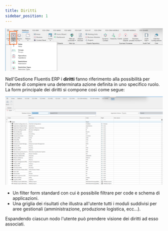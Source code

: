 ```yaml
---
title: Diritti
sidebar_position: 1
---
```


![](../../../../../static/images/20250102153410.png)

Nell'Gestione Fluentis ERP i **diritti** fanno riferimento alla possibilità per l'utente di compiere una determinata azione definita in uno specifico ruolo.  
La form principale dei diritti si compone così come segue:

![](../../../../../static/images/20250102165023.png)

* Un filter form standard con cui è possibile filtrare per code e schema di applicazioni.
* Una griglia dei risultati che illustra all'utente tutti i moduli suddivisi per aree gestionali (amministrazione, produzione logistica, ecc...).

Espandendo ciascun nodo l'utente può prendere visione dei diritti ad esso associati.  


